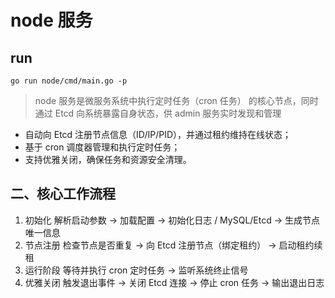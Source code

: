 # node 服务

## run

``` shell
go run node/cmd/main.go -p

``` 


> node 服务是微服务系统中执行定时任务（cron 任务） 的核心节点，同时通过 Etcd 向系统暴露自身状态，供 admin 服务实时发现和管理
* 自动向 Etcd 注册节点信息（ID/IP/PID），并通过租约维持在线状态；
* 基于 cron 调度器管理和执行定时任务；
* 支持优雅关闭，确保任务和资源安全清理。

## 二、核心工作流程

1. 初始化	解析启动参数 → 加载配置 → 初始化日志 / MySQL/Etcd → 生成节点唯一信息
2. 节点注册	检查节点是否重复 → 向 Etcd 注册节点（绑定租约） → 启动租约续租
3. 运行阶段	等待并执行 cron 定时任务 → 监听系统终止信号
4. 优雅关闭	触发退出事件 → 关闭 Etcd 连接 → 停止 cron 任务 → 输出退出日志



